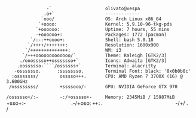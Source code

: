                    -`                    olivato@vespa
                  .o+`                   -------------
                 `ooo/                   OS: Arch Linux x86_64
                `+oooo:                  Kernel: 5.9.10-96-tkg-pds
               `+oooooo:                 Uptime: 7 hours, 55 mins
               -+oooooo+:                Packages: 1772 (pacman)
             `/:-:++oooo+:               Shell: bash 5.0.18
            `/++++/+++++++:              Resolution: 1600x900
           `/++++++++++++++:             WM: i3
          `/+++ooooooooooooo/`           Theme: Raleigh [GTK2/3]
         ./ooosssso++osssssso+`          Icons: Adwaita [GTK2/3]
        .oossssso-````/ossssss+`         Terminal: alacritty
       -osssssso.      :ssssssso.        Terminal Font: black: '0x0b0b0c'
      :osssssss/        osssso+++.       CPU: AMD Ryzen 7 3700X (16) @ 3.600GHz
     /ossssssss/        +ssssooo/-       GPU: NVIDIA GeForce GTX 970
   `/ossssso+/:-        -:/+osssso+-     Memory: 2345MiB / 15987MiB
  `+sso+:-`                 `.-/+oso:
 `++:.                           `-/+/
 .`                                 `/
